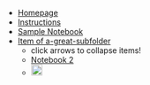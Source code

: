 - [Homepage](README.md "HTML title by default is the text in []")
- [Instructions](instructions.md)
- [Sample Notebook](NOTEBOOK.md)
- [Item of a-great-subfolder](a-great-subfolder/README.md "HTML title can be setted here")
  - click arrows to collapse items!
  - [Notebook 2](a-great-subfolder/NOTEBOOK.md)
  - <a href="https://github.com"><img src="https://github.githubassets.com/images/modules/logos_page/GitHub-Mark.png" width="20" height="20" alt="GitHub Logo"></a>
